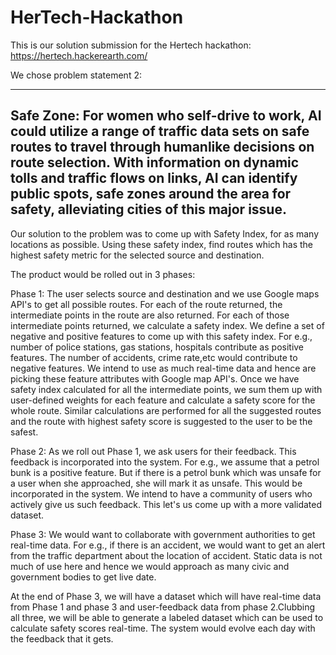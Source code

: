 # HerTech-Hackathon
This is our solution submission for the Hertech hackathon:
https://hertech.hackerearth.com/

We chose problem statement 2: 

-----------------------------------------------------------------------------------------------------------------------------
Safe Zone: For women who self-drive to work, AI could utilize a range of traffic data sets on safe routes to travel through 
humanlike decisions on route selection. With information on dynamic tolls and traffic flows on links, AI can identify public spots,
safe zones around the area for safety, alleviating cities of this major issue.
-----------------------------------------------------------------------------------------------------------------------------

Our solution to the problem was to come up with Safety Index, for as many locations as possible. Using these safety index, 
find routes which has the highest safety metric for the selected source and destination.

The product would be rolled out in  3 phases:

Phase 1: The user selects source and destination and we use Google maps API's to get all possible routes. For each of the route 
returned, the intermediate points in the route are also returned. For each of those intermediate points returned, we calculate 
a safety index. We define a set of negative and positive features to come up with this safety index. For e.g., number of police 
stations, gas stations, hospitals contribute as positive features. The number of accidents, crime rate,etc would contribute to 
negative features. We intend to use as much real-time data and hence are picking these feature attributes with Google map API's. 
Once we have safety index calculated for all the intermediate points, we sum them up with user-defined weights for each feature 
and calculate a safety score for the whole route. Similar calculations are performed for all the suggested routes and the route
with highest safety score is suggested to the user to be the safest.

Phase 2: As we roll out Phase 1, we ask users for their feedback. This feedback is incorporated into the system. For e.g., we 
assume that a petrol bunk is a positive feature. But if there is a petrol bunk which was unsafe for a user when she approached, 
she will mark it as unsafe. This would be incorporated in the system. We intend to have a community of users who actively give us 
such feedback. This let's us come up with a more validated dataset. 

Phase 3: We would want to collaborate with government authorities to get real-time data. For e.g., if there is an accident, we 
would want to get an alert from the traffic department about the location of accident. Static data is not much of use here and hence
we would approach as many civic and government bodies to get live date.

At the end of Phase 3, we will have a dataset which will have real-time data from Phase 1 and phase 3 and user-feedback data from 
phase 2.Clubbing all three, we will be able to generate a labeled dataset which can be used to calculate safety scores real-time.
The system would evolve each day with the feedback that it gets. 
